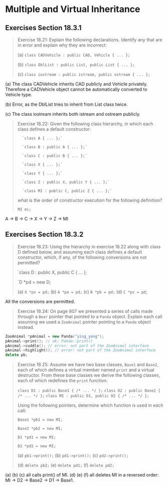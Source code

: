 Multiple and Virtual Inheritance
================================

Exercises Section 18.3.1
------------------------

>Exercise 18.21: Explain the following declarations. Identify any that are in error and explain why they are incorrect:
>
>    (a) `class CADVehicle : public CAD, Vehicle { ... };`
>
>    (b) `class DblList : public List, public List { ... };`
>
>    (c) `class iostream : public istream, public ostream { ... };`

(a) The class CADVehicle inherits CAD publicly and Vehicle privately. Therefore a CADVehicle object cannot be automatically converted to Vehicle type.

(b) Error, as the DblList tries to inherit from List class twice.

(c) The class iostream inherits both istream and ostream publicly.

>Exercise 18.22: Given the following class hierarchy, in which each class defines a default constructor:
>
>       `class A { ... };`
>
>       `class B : public A { ... };`
>
>       `class C : public B { ... };`
>
>       `class X { ... };`
>
>       `class Y { ... };`
>
>       `class Z : public X, public Y { ... };`
>
>       `class MI : public C, public Z { ... };`
>
>what is the order of constructor execution for the following definition?
>
>    `MI mi;`

A -> B -> C -> X -> Y -> Z -> MI


Exercises Section 18.3.2
------------------------
>Exercise 18.23: Using the hierarchy in exercise 18.22 along with class D defined below, and assuming each class defines a default constructor, which, if any, of the following conversions are not permitted?
>
>    `class D : public X, public C { ... };
>
>    `D *pd = new D;
>
>    (a) `X *px = pd;`      (b) `A *pa = pd;`       (c) `B *pb = pd;`       (d) `C *pc = pd`;

All the conversions are permitted.

>Exercise 18.24: On page 807 we presented a series of calls made through a `Bear` pointer that pointed to a `Panda` object. Explain each call assuming we used a `ZooAnimal` pointer pointing to a `Panda` object instead.

```cpp
ZooAnimal *pAnimal = new Panda("ying_yang");
pAnimal->print(); // ok: Panda::print()
pAnimal->cuddle(); // error: not part of the ZooAnimal interface
pAnimal->highlight(); // error: not part of the ZooAnimal interface
delete pb;
```

>Exercise 18.25: Assume we have two base classes, `Base1` and `Base2`, each of which defines a virtual member named `print` and a virtual destructor. From these base classes we derive the following classes, each of which redefines the `print` function:
>
>    `class D1 : public Base1 { /* ... */ };`
>    `class D2 : public Base2 { /* ... */ };`
>    `class MI : public D1, public D2 { /* ... */ };`
>
>Using the following pointers, determine which function is used in each call:
>
>    `Base1 *pb1 = new MI;`
>
>    `Base2 *pb2 = new MI;`
>
>    `D1 *pd1 = new MI;`
>
>    `D2 *pd2 = new MI;`
>
>    (a) `pb1->print();` (b) `pd1->print();` (c) `pd2->print();`
>
>    (d) `delete pb2;` (e) `delete pd1;` (f) `delete pd2;`

(a) (b) (c) all calls print() of MI. (d) (e) (f) all deletes MI in a reversed order: MI -> D2 -> Base2 -> D1 -> Base1.
